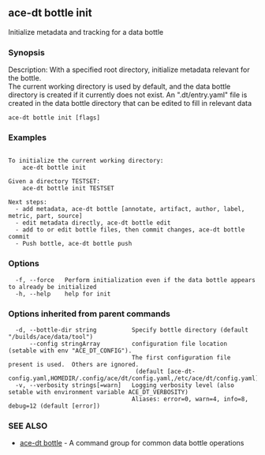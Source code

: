 ## ace-dt bottle init

Initialize metadata and tracking for a data bottle

### Synopsis

Description:
  With a specified root directory, initialize metadata relevant for the bottle.  
  The current working directory is used by default, and the data bottle directory
  is created if it currently does not exist.  An ".dt/entry.yaml" file is created 
  in the data bottle directory that can be edited to fill in relevant data


```
ace-dt bottle init [flags]
```

### Examples

```

To initialize the current working directory:
	ace-dt bottle init

Given a directory TESTSET:
	ace-dt bottle init TESTSET

Next steps:
  - add metadata, ace-dt bottle [annotate, artifact, author, label, metric, part, source]
  - edit metadata directly, ace-dt bottle edit
  - add to or edit bottle files, then commit changes, ace-dt bottle commit
  - Push bottle, ace-dt bottle push

```

### Options

```
  -f, --force   Perform initialization even if the data bottle appears to already be initialized
  -h, --help    help for init
```

### Options inherited from parent commands

```
  -d, --bottle-dir string          Specify bottle directory (default "/builds/ace/data/tool")
      --config stringArray         configuration file location (setable with env "ACE_DT_CONFIG").
                                   The first configuration file present is used.  Others are ignored.
                                    (default [ace-dt-config.yaml,HOMEDIR/.config/ace/dt/config.yaml,/etc/ace/dt/config.yaml])
  -v, --verbosity strings[=warn]   Logging verbosity level (also setable with environment variable ACE_DT_VERBOSITY)
                                   Aliases: error=0, warn=4, info=8, debug=12 (default [error])
```

### SEE ALSO

* [ace-dt bottle](ace-dt_bottle.md)	 - A command group for common data bottle operations

